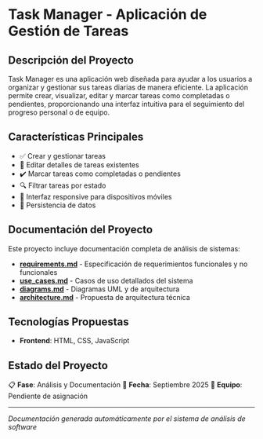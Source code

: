 # Task Manager - Aplicación de Gestión de Tareas

## Descripción del Proyecto

Task Manager es una aplicación web diseñada para ayudar a los usuarios a organizar y gestionar sus tareas diarias de manera eficiente. La aplicación permite crear, visualizar, editar y marcar tareas como completadas o pendientes, proporcionando una interfaz intuitiva para el seguimiento del progreso personal o de equipo.

## Características Principales

- ✅ Crear y gestionar tareas
- 📝 Editar detalles de tareas existentes
- ✔️ Marcar tareas como completadas o pendientes
- 🔍 Filtrar tareas por estado
- 📱 Interfaz responsive para dispositivos móviles
- 💾 Persistencia de datos

## Documentación del Proyecto

Este proyecto incluye documentación completa de análisis de sistemas:

- **[requirements.md](./requirements.md)** - Especificación de requerimientos funcionales y no funcionales
- **[use_cases.md](./use_cases.md)** - Casos de uso detallados del sistema
- **[diagrams.md](./diagrams.md)** - Diagramas UML y de arquitectura
- **[architecture.md](./architecture.md)** - Propuesta de arquitectura técnica

## Tecnologías Propuestas

- **Frontend**: HTML, CSS, JavaScript

## Estado del Proyecto

📋 **Fase**: Análisis y Documentación
📅 **Fecha**: Septiembre 2025
👥 **Equipo**: Pendiente de asignación

---

*Documentación generada automáticamente por el sistema de análisis de software*
